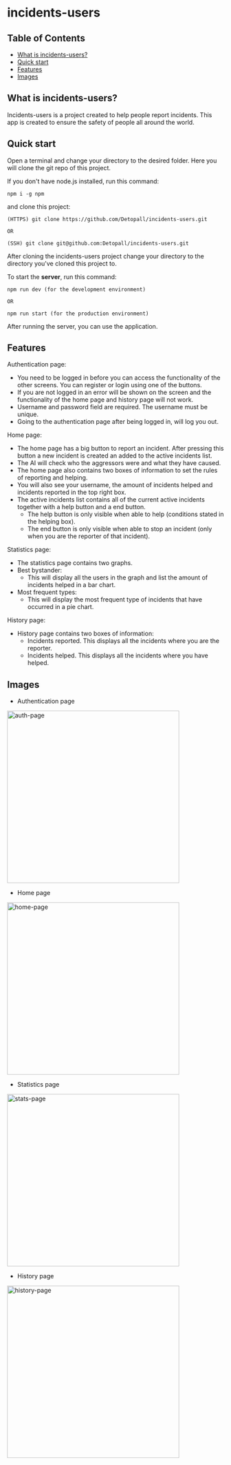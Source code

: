 # incidents-users

## Table of Contents
- [What is incidents-users?](#what-is-incidents-users)
- [Quick start](#quick-start)
- [Features](#features)
- [Images](#images)

## What is incidents-users?
Incidents-users is a project created to help people report incidents. This app is created to ensure the safety of people all around the world.

## Quick start
Open a terminal and change your directory to the desired folder. Here you will clone the git repo of this project.

If you don't have node.js installed, run this command:
```
npm i -g npm
```

and clone this project:
```
(HTTPS) git clone https://github.com/Detopall/incidents-users.git

OR

(SSH) git clone git@github.com:Detopall/incidents-users.git
```

After cloning the incidents-users project change your directory to the directory you've cloned this project to.

To start the **server**, run this command:
```
npm run dev (for the development environment)

OR

npm run start (for the production environment)
```

After running the server, you can use the application.


## Features

Authentication page:

- You need to be logged in before you can access the functionality of the other screens. You can register or login using one of the buttons.
- If you are not logged in an error will be shown on the screen and the functionality of the home page and history page will not work.
- Username and password field are required. The username must be unique.
- Going to the authentication page after being logged in, will log you out.

Home page:

- The home page has a big button to report an incident. After pressing this button a new incident is created an added to the active incidents list.
- The AI will check who the aggressors were and what they have caused.
- The home page also contains two boxes of information to set the rules of reporting and helping.
- You will also see your username, the amount of incidents helped and incidents reported in the top right box.
- The active incidents list contains all of the current active incidents together with a help button and a end button.
  - The help button is only visible when able to help (conditions stated in the helping box).
  - The end button is only visible when able to stop an incident (only when you are the reporter of that incident).

Statistics page:

- The statistics page contains two graphs.
- Best bystander:
  - This will display all the users in the graph and list the amount of incidents helped in a bar chart.
- Most frequent types:
  - This will display the most frequent type of incidents that have occurred in a pie chart.

History page:
- History page contains two boxes of information:
  - Incidents reported. This displays all the incidents where you are the reporter.
  - Incidents helped. This displays all the incidents where you have helped.

## Images
- Authentication page

<img width="400px" height="400px" src="https://user-images.githubusercontent.com/90131569/216070910-e83ffa64-b0c2-4f77-9b36-a16acd912965.png" alt="auth-page">
  
- Home page

<img width="400px" height="400px" src="https://user-images.githubusercontent.com/90131569/216071921-7b2bda58-33a2-4aab-b744-28df25638919.png" alt="home-page">


- Statistics page

<img width="400px" height="400px" src="https://user-images.githubusercontent.com/90131569/216072064-38f9eb77-be38-4491-89c1-2fc0eed8ab23.png" alt="stats-page">

- History page

<img width="400px" height="400px" src="https://user-images.githubusercontent.com/90131569/216072168-2877bf63-06e6-4b04-af8c-5d71270cfe8c.png" alt="history-page">
